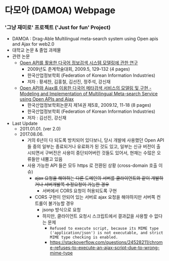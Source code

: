# 다모아 (DAMOA) Webpage

### '그냥 재미로' 프로젝트 ('Just for fun' Project)
* DAMOA : Drag-Able Multilingual meta-search system using Open apis and Ajax for web2.0
* 대학교 논문 & 졸업 과제물
* 관련 논문
  - [Open API를 활용한 다국어 정보검색 시스템 모델링에 관한 연구](http://www.dbpia.co.kr/Journal/ArticleDetail/NODE01986607)
    - 2009년도 춘계학술대회, 2009.5, 129-132 (4 pages)
    - 한국산업정보학회 (Federation of Korean Information Industries)
    - 저자 : 황세찬, 김홍철, 김선진, 정주석, 강신재
  - [Open API와 Ajax를 이용한 다국어 메타검색 서비스의 모델링 및 구현 - Modeling and Implementation of Multilingual Meta-search Service using Open APIs and Ajax](http://www.dbpia.co.kr/Journal/ArticleDetail/NODE02011448)
    - 한국산업정보학회논문지 제14권 제5호, 2009.12, 11-18 (8 pages)
    - 한국산업정보학회 (Federation of Korean Information Industries)
    - 저자 : 김선진, 강신재
* Last Update
  - 2011.01.01. (ver 2.0)
  - 2017.08.06.
    - 거의 6년이 다 되도록 방치되어 있다보니, 당시 개발에 사용했던 Open API 들 중의 일부는 종료되거나 유료화가 된 것도 있고, 일부는 신규 버전이 출시되면서 구버전은 사용이 중단되어버린 것들도 있어서, 현재는 수많은 오류들만 내뿜고 있음
    - 사용 가능한 API 들은 모두 https 로 전환된 상황 (cross-domain 호출 이슈)
      - ~~ajax 요청을 해야하는 다른 도메인의 서버를 클라이언트와 같이 개발하거나 서버개발쪽 수정요청이 가능한 경우~~
        - 서버에서 CORS 요청이 허용되도록 구현
      - CORS 구현이 안되어 있는 서버로 ajax 요청을 해야하지만 서버쪽 컨트롤이 불가능할 경우
        - jsonp 방식으로 요청
        - 하지만, 클라이언트 요청시 스크립트에서 결과값을 사용할 수 없다는 문제
          - `Refused to execute script, because its MIME type ('application/json') is not executable, and strict MIME type checking is enabled.`
          - https://stackoverflow.com/questions/24528211/chrome-refuses-to-execute-an-ajax-script-due-to-wrong-mime-type
